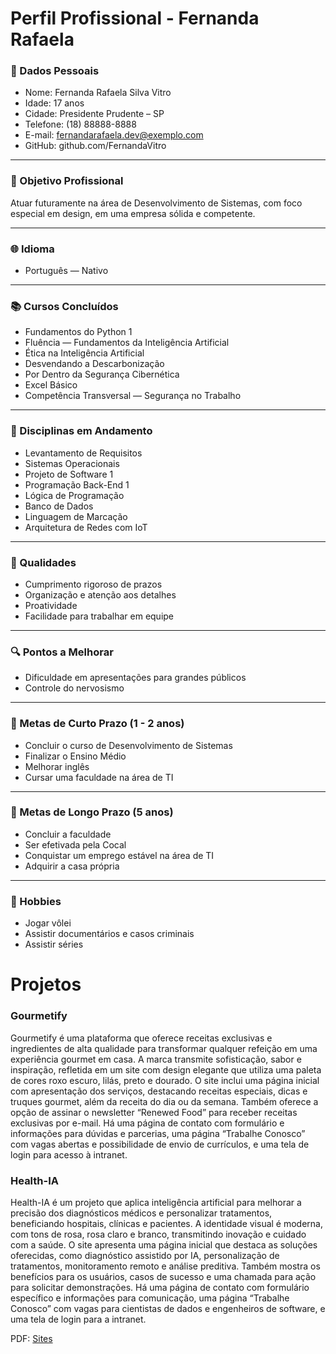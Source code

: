 # Perfil Profissional - Fernanda Rafaela 

### 📜 Dados Pessoais
- Nome: Fernanda Rafaela Silva Vitro
- Idade: 17 anos
- Cidade: Presidente Prudente – SP
- Telefone: (18) 88888-8888
- E-mail: fernandarafaela.dev@exemplo.com
- GitHub: github.com/FernandaVitro

---
### 📌 Objetivo Profissional
Atuar futuramente na área de Desenvolvimento de Sistemas, com foco especial em design, em uma empresa sólida e competente.

---
### 🌐 Idioma
 - Português — Nativo

---
### 📚 Cursos Concluídos
- Fundamentos do Python 1
- Fluência — Fundamentos da Inteligência Artificial
- Ética na Inteligência Artificial
- Desvendando a Descarbonização
- Por Dentro da Segurança Cibernética
- Excel Básico
- Competência Transversal — Segurança no Trabalho

---
### 📑 Disciplinas em Andamento
- Levantamento de Requisitos
- Sistemas Operacionais
- Projeto de Software 1
- Programação Back-End 1
- Lógica de Programação
- Banco de Dados
- Linguagem de Marcação
- Arquitetura de Redes com IoT

--- 
### 🏅 Qualidades
- Cumprimento rigoroso de prazos
- Organização e atenção aos detalhes
- Proatividade
- Facilidade para trabalhar em equipe

---
### 🔍 Pontos a Melhorar
- Dificuldade em apresentações para grandes públicos
- Controle do nervosismo

---
### 📆 Metas de Curto Prazo (1 - 2 anos)
- Concluir o curso de Desenvolvimento de Sistemas
- Finalizar o Ensino Médio
- Melhorar inglês
- Cursar uma faculdade na área de TI

---
### 🔗 Metas de Longo Prazo (5 anos)
- Concluir a faculdade
- Ser efetivada pela Cocal
- Conquistar um emprego estável na área de TI
- Adquirir a casa própria

--- 
### 🎊 Hobbies
- Jogar vôlei
- Assistir documentários e casos criminais
- Assistir séries 

# Projetos
### Gourmetify
Gourmetify é uma plataforma que oferece receitas exclusivas e ingredientes de alta qualidade para transformar qualquer refeição em uma experiência gourmet em casa. A marca transmite sofisticação, sabor e inspiração, refletida em um site com design elegante que utiliza uma paleta de cores roxo escuro, lilás, preto e dourado.
O site inclui uma página inicial com apresentação dos serviços, destacando receitas especiais, dicas e truques gourmet, além da receita do dia ou da semana. Também oferece a opção de assinar o newsletter “Renewed Food” para receber receitas exclusivas por e-mail. Há uma página de contato com formulário e informações para dúvidas e parcerias, uma página “Trabalhe Conosco” com vagas abertas e possibilidade de envio de currículos, e uma tela de login para acesso à intranet.

### Health-IA
Health-IA é um projeto que aplica inteligência artificial para melhorar a precisão dos diagnósticos médicos e personalizar tratamentos, beneficiando hospitais, clínicas e pacientes. A identidade visual é moderna, com tons de rosa, rosa claro e branco, transmitindo inovação e cuidado com a saúde.
O site apresenta uma página inicial que destaca as soluções oferecidas, como diagnóstico assistido por IA, personalização de tratamentos, monitoramento remoto e análise preditiva. Também mostra os benefícios para os usuários, casos de sucesso e uma chamada para ação para solicitar demonstrações. Há uma página de contato com formulário específico e informações para comunicação, uma página “Trabalhe Conosco” com vagas para cientistas de dados e engenheiros de software, e uma tela de login para a intranet.

PDF: [Sites](Sites.pdf)

